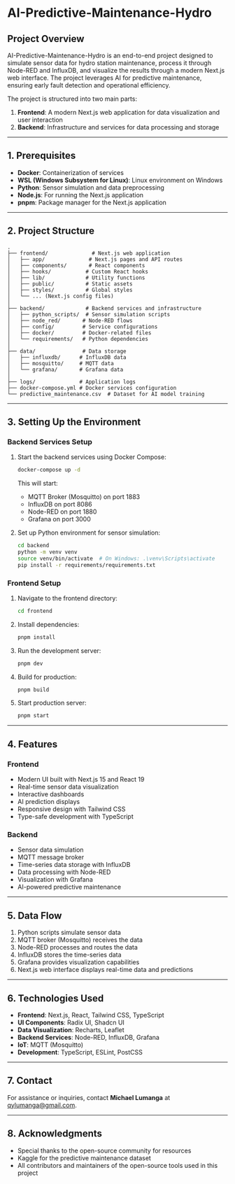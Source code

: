 # AI-Predictive-Maintenance-Hydro

## Project Overview
AI-Predictive-Maintenance-Hydro is an end-to-end project designed to simulate sensor data for hydro station maintenance, process it through Node-RED and InfluxDB, and visualize the results through a modern Next.js web interface. The project leverages AI for predictive maintenance, ensuring early fault detection and operational efficiency.

The project is structured into two main parts:
1. **Frontend**: A modern Next.js web application for data visualization and user interaction
2. **Backend**: Infrastructure and services for data processing and storage

---

## 1. Prerequisites
- **Docker**: Containerization of services
- **WSL (Windows Subsystem for Linux)**: Linux environment on Windows
- **Python**: Sensor simulation and data preprocessing
- **Node.js**: For running the Next.js application
- **pnpm**: Package manager for the Next.js application

---

## 2. Project Structure
```
.
├── frontend/              # Next.js web application
│   ├── app/              # Next.js pages and API routes
│   ├── components/       # React components
│   ├── hooks/           # Custom React hooks
│   ├── lib/             # Utility functions
│   ├── public/          # Static assets
│   ├── styles/          # Global styles
│   └── ... (Next.js config files)
│
├── backend/             # Backend services and infrastructure
│   ├── python_scripts/  # Sensor simulation scripts
│   ├── node_red/       # Node-RED flows
│   ├── config/         # Service configurations
│   ├── docker/         # Docker-related files
│   └── requirements/   # Python dependencies
│
├── data/               # Data storage
│   ├── influxdb/      # InfluxDB data
│   ├── mosquitto/     # MQTT data
│   └── grafana/       # Grafana data
│
├── logs/              # Application logs
├── docker-compose.yml # Docker services configuration
└── predictive_maintenance.csv  # Dataset for AI model training
```

---

## 3. Setting Up the Environment

### Backend Services Setup
1. Start the backend services using Docker Compose:
   ```bash
   docker-compose up -d
   ```
   This will start:
   - MQTT Broker (Mosquitto) on port 1883
   - InfluxDB on port 8086
   - Node-RED on port 1880
   - Grafana on port 3000

2. Set up Python environment for sensor simulation:
   ```bash
   cd backend
   python -m venv venv
   source venv/bin/activate  # On Windows: .\venv\Scripts\activate
   pip install -r requirements/requirements.txt
   ```

### Frontend Setup
1. Navigate to the frontend directory:
   ```bash
   cd frontend
   ```

2. Install dependencies:
   ```bash
   pnpm install
   ```

3. Run the development server:
   ```bash
   pnpm dev
   ```

4. Build for production:
   ```bash
   pnpm build
   ```

5. Start production server:
   ```bash
   pnpm start
   ```

---

## 4. Features

### Frontend
- Modern UI built with Next.js 15 and React 19
- Real-time sensor data visualization
- Interactive dashboards
- AI prediction displays
- Responsive design with Tailwind CSS
- Type-safe development with TypeScript

### Backend
- Sensor data simulation
- MQTT message broker
- Time-series data storage with InfluxDB
- Data processing with Node-RED
- Visualization with Grafana
- AI-powered predictive maintenance

---

## 5. Data Flow
1. Python scripts simulate sensor data
2. MQTT broker (Mosquitto) receives the data
3. Node-RED processes and routes the data
4. InfluxDB stores the time-series data
5. Grafana provides visualization capabilities
6. Next.js web interface displays real-time data and predictions

---

## 6. Technologies Used
- **Frontend**: Next.js, React, Tailwind CSS, TypeScript
- **UI Components**: Radix UI, Shadcn UI
- **Data Visualization**: Recharts, Leaflet
- **Backend Services**: Node-RED, InfluxDB, Grafana
- **IoT**: MQTT (Mosquitto)
- **Development**: TypeScript, ESLint, PostCSS

---

## 7. Contact
For assistance or inquiries, contact **Michael Lumanga** at [qylumanga@gmail.com](mailto:qylumanga@gmail.com).

---

## 8. Acknowledgments
- Special thanks to the open-source community for resources
- Kaggle for the predictive maintenance dataset
- All contributors and maintainers of the open-source tools used in this project

